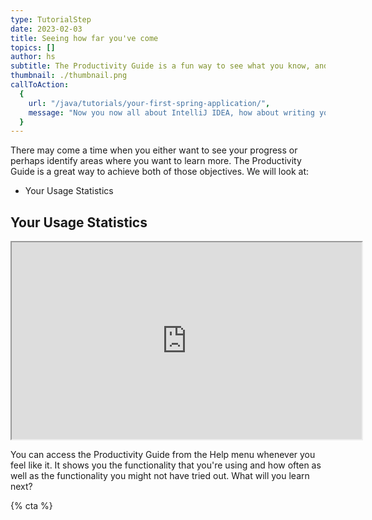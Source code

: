 ```yaml
---
type: TutorialStep
date: 2023-02-03
title: Seeing how far you've come
topics: []
author: hs
subtitle: The Productivity Guide is a fun way to see what you know, and what you don't!
thumbnail: ./thumbnail.png
callToAction:
  {
    url: "/java/tutorials/your-first-spring-application/",
    message: "Now you now all about IntelliJ IDEA, how about writing your first Spring application!",
  }
---
```


There may come a time when you either want to see your progress or perhaps identify areas where you want to learn more. The Productivity Guide is a great way to achieve both of those objectives. We will look at:

- Your Usage Statistics

## Your Usage Statistics

<iframe width="560" height="315" src="https://www.youtube.com/embed/W0z9FVoG34c" >
</iframe>

You can access the Productivity Guide from the Help menu whenever you feel like it. It shows you the functionality that you're using and how often as well as the functionality you might not have tried out. What will you learn next?

{% cta %}
